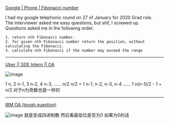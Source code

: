 [Google | Phone | Fibonacci number](https://leetcode.com/discuss/interview-question/492584/Google-or-Phone-or-Fibonacci-number)

I had my google telephonic round on 27 of January for 2020 Grad role.  
The interviewer asked me easy questions, but still, I screwed up.  
Questions asked me in the following order.

```
1. return nth Fibonacci number.
2. for given nth Fibonacci number return the position, without calculating the Fibonacci.
3. calculate nth Fibonacci if the number may exceed the range

```

---------------

[Uber || SDE Intern || OA](https://leetcode.com/discuss/interview-question/2332185/Uber-oror-SDE-Intern-oror-OA)

![image](https://assets.leetcode.com/users/images/99ba5d6d-7edb-445f-9be7-4cd484a0c3dd_1658759897.3559196.png)

1 n,  2 n-1,  3 n-2,  4  n-3, ...... n/2 n/2 + 1
n-1, n-2, n-3, n-4 ......  1
n(n-1)/2 - 1 + n/2
对于n为奇数也是一样的

---------

[IBM OA (tough question)](https://leetcode.com/discuss/interview-question/2706934/IBM-OA-%28tough-question%29)

![image](https://assets.leetcode.com/users/images/5418e216-bfb2-42a0-aeb1-e9c622e9d80d_1665855022.262922.png)
就是变成四进制数 然后看最低位是否为0 如果为0的话


<!--stackedit_data:
eyJoaXN0b3J5IjpbMTA4MDY5ODc2NCwxNTM3MTQ1MjRdfQ==
-->